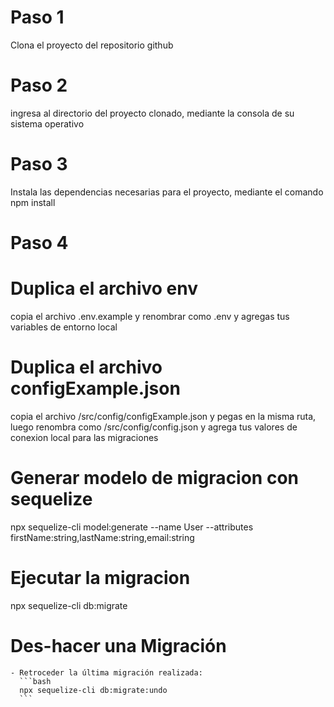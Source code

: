 # Paso 1
Clona el proyecto del repositorio github
# Paso 2
ingresa al directorio del proyecto clonado, mediante la consola de su sistema operativo
# Paso 3
Instala las dependencias necesarias para el proyecto, mediante el comando npm install
# Paso 4 
  # Duplica el archivo env
  copia el archivo .env.example y renombrar como .env y agregas tus variables de entorno local

  # Duplica el archivo configExample.json
  copia el archivo /src/config/configExample.json y pegas en la misma ruta, luego renombra como /src/config/config.json y agrega tus valores de conexion local para las migraciones

  # Generar modelo de migracion con sequelize
  npx sequelize-cli model:generate --name User --attributes firstName:string,lastName:string,email:string

  # Ejecutar la migracion
  npx sequelize-cli db:migrate

  # Des-hacer una Migración
    - Retroceder la última migración realizada:
      ```bash
      npx sequelize-cli db:migrate:undo
      ```